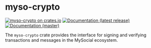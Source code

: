 # myso-crypto

[![myso-crypto on crates.io](https://img.shields.io/crates/v/myso-crypto)](https://crates.io/crates/myso-crypto)
[![Documentation (latest release)](https://img.shields.io/badge/docs-latest-brightgreen)](https://docs.rs/myso-crypto)
[![Documentation (master)](https://img.shields.io/badge/docs-master-59f)](https://mystenlabs.github.io/myso-rust-sdk/myso_crypto/)

The `myso-crypto` crate provides the interface for signing and verifying
transactions and messages in the MySocial ecosystem.
